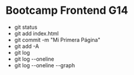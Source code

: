 # Bootcamp Frontend G14

* git status
* git add index.html
* git commit -m "Mi Primera Página"
* git add -A
* git log
* git log --oneline
* git log --oneline --graph